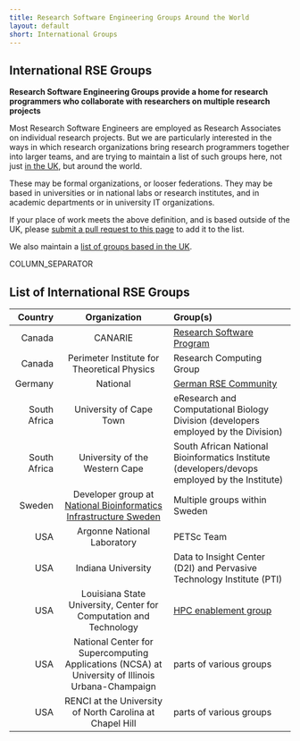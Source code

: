 ```yaml
---
title: Research Software Engineering Groups Around the World
layout: default
short: International Groups
---
```


## International RSE Groups

**Research Software Engineering Groups provide a home for research programmers who collaborate with researchers on multiple research projects**

Most Research Software Engineers are employed as Research Associates on individual research projects. But we are particularly interested in the ways in which research organizations bring research programmers together into larger teams, and are trying to maintain a list of such groups here, not just [in the UK](/groups.html), but around the world.

These may be formal organizations, or looser federations. They may be based in universities or in national labs or research institutes, and in academic departments or in university IT organizations.

If your place of work meets the above definition, and is based outside of the UK, please [submit a pull request to this page](https://github.com/UKRSE/UKRSE.github.io/blob/master/international.md) to add it to the list.

We also maintain a [list of groups based in the UK](/groups.html).

COLUMN_SEPARATOR

## List of International RSE Groups

Country | Organization | Group(s)
-------:|:------------:|:--------
Canada | CANARIE | [Research Software Program](https://science.canarie.ca)
Canada | Perimeter Institute for Theoretical Physics | Research Computing Group
Germany | National | [German RSE Community](http://www.de-rse.org/de/index.html)
South Africa | University of Cape Town | eResearch and Computational Biology Division (developers employed by the Division)
South Africa | University of the Western Cape | South African National Bioinformatics Institute (developers/devops employed by the Institute)
Sweden | Developer group at [National Bioinformatics Infrastructure Sweden](http://nbis.se) | Multiple groups within Sweden
USA | Argonne National Laboratory | PETSc Team
USA | Indiana University | Data to Insight Center (D2I) and Pervasive Technology Institute  (PTI)
USA | Louisiana State University, Center for Computation and Technology | [HPC enablement group](https://www.cct.lsu.edu/programs/hpc-enablement)
USA | National Center for Supercomputing Applications (NCSA) at University of Illinois Urbana-Champaign | parts of various groups
USA | RENCI at the University of North Carolina at Chapel Hill | parts of various groups
